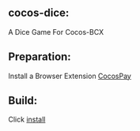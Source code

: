 ## cocos-dice:
A Dice Game For Cocos-BCX

## Preparation:
Install a Browser Extension [CocosPay](https://github.com/Cocos-BCX/CocosPay)

## Build:
Click [install](https://github.com/Cocos-BCX/cocos-dice/blob/master/front/README.md)
